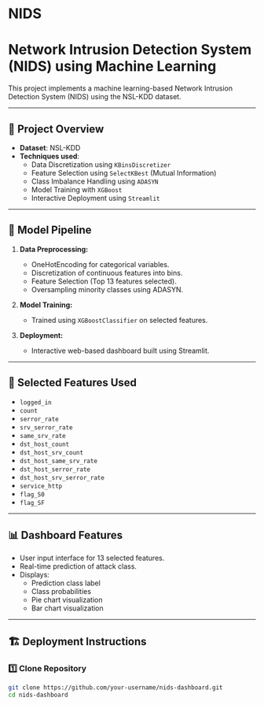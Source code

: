 # NIDS
# Network Intrusion Detection System (NIDS) using Machine Learning

This project implements a machine learning-based Network Intrusion Detection System (NIDS) using the NSL-KDD dataset.

---

## 🚀 Project Overview

- **Dataset**: NSL-KDD
- **Techniques used**:
  - Data Discretization using `KBinsDiscretizer`
  - Feature Selection using `SelectKBest` (Mutual Information)
  - Class Imbalance Handling using `ADASYN`
  - Model Training with `XGBoost`
  - Interactive Deployment using `Streamlit`

---

## 🔧 Model Pipeline

1. **Data Preprocessing:**
   - OneHotEncoding for categorical variables.
   - Discretization of continuous features into bins.
   - Feature Selection (Top 13 features selected).
   - Oversampling minority classes using ADASYN.

2. **Model Training:**
   - Trained using `XGBoostClassifier` on selected features.

3. **Deployment:**
   - Interactive web-based dashboard built using Streamlit.

---

## 🔑 Selected Features Used

- `logged_in`
- `count`
- `serror_rate`
- `srv_serror_rate`
- `same_srv_rate`
- `dst_host_count`
- `dst_host_srv_count`
- `dst_host_same_srv_rate`
- `dst_host_serror_rate`
- `dst_host_srv_serror_rate`
- `service_http`
- `flag_S0`
- `flag_SF`

---

## 📊 Dashboard Features

- User input interface for 13 selected features.
- Real-time prediction of attack class.
- Displays:
  - Prediction class label
  - Class probabilities
  - Pie chart visualization
  - Bar chart visualization

---

## 🏗 Deployment Instructions

### 1️⃣ Clone Repository

```bash
git clone https://github.com/your-username/nids-dashboard.git
cd nids-dashboard
